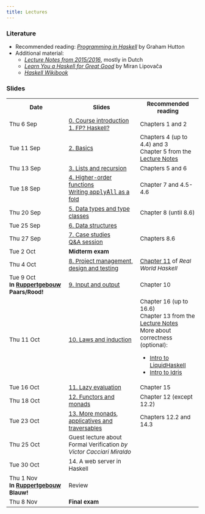 ```yaml
---
title: Lectures
---
```


### Literature

* Recommended reading: [*Programming in Haskell*](http://www.cs.nott.ac.uk/~pszgmh/pih.html) by Graham Hutton
* Additional material:
    - [*Lecture Notes from 2015/2016*](http://www.cs.uu.nl/people/jur/FP-elec.pdf), mostly in Dutch
    - [*Learn You a Haskell for Great Good*](http://learnyouahaskell.com/) by Miran Lipovača
    - [*Haskell Wikibook*](https://en.wikibooks.org/wiki/Haskell)

### Slides

<table class="table table-stripped" style="font-size: 15px;">
<tr>
<th>Date</th>
<th>Slides</th>
<th>Recommended reading</th>
</tr>
<tr>
<td>Thu 6 Sep</td>
<td><a href="slides/fp-00-course-intro.pdf">0. Course introduction</a>
<br><a href="slides/fp-01-intro.pdf">1. FP? Haskell?</a></td>
<td>Chapters 1 and 2</td>
</tr>
<tr>
<td>Tue 11 Sep</td>
<td><a href="slides/fp-02-basics.pdf">2. Basics</a></td>
<td>Chapters 4 (up to 4.4) and 3
<br>Chapter 5 from the <a href="http://www.staff.science.uu.nl/~hage0101/FP-elec.pdf">Lecture Notes</a></td>
</tr>
<tr>
<td>Thu 13 Sep</td>
<td><a href="slides/fp-03-lists.pdf">3. Lists and recursion</a></td>
<td>Chapters 5 and 6</td>
</tr>
<tr>
<td>Tue 18 Sep</td>
<td><a href="slides/fp-04-h-o-functions.pdf">4. Higher-order functions</a>
<br><a href="applyAllFold.html">Writing <tt>applyAll</tt> as a fold</a></td>
<td>Chapter 7 and 4.5-4.6</td>
</tr>
<tr>
<td>Thu 20 Sep</td>
<td><a href="slides/fp-05-data-classes.pdf">5. Data types and type classes</a></td>
<td>Chapter 8 (until 8.6)</td>
</tr>
<tr>
<td>Tue 25 Sep</td>
<td><a href="slides/fp-06-data-structures.pdf">6. Data structures</a></td>
<td></td>
</tr>
<tr>
<td>Thu 27 Sep</td>
<td><a href="slides/fp-07-case-studies.pdf">7. Case studies</a>
<br><a href="slides/fp-qa-2018.pdf">Q&A session</a></td>
<td>Chapters 8.6</td>
</tr>
<tr class="warning">
<td>Tue 2 Oct</td>
<td><b>Midterm exam</b></td>
<td></td>
</tr>
<tr>
<td>Thu 4 Oct</td>
<td><a href="slides/fp-08-project-design-test.pdf">8. Project management, design and testing</a></td>
<td><a href="http://book.realworldhaskell.org/read/testing-and-quality-assurance.html">Chapter 11</a> of <i>Real World Haskell</i></td>
</tr>
<tr>
<td>Tue 9 Oct<br /><b>In <a href="https://www.uu.nl/marinus-ruppertgebouw">Ruppertgebouw</a> Paars/Rood!</b></td>
<td><a href="slides/fp-09-io.pdf">9. Input and output</a></td>
<td>Chapter 10</td>
</tr>
<tr>
<td>Thu 11 Oct</td>
<td><a href="slides/fp-10-laws.pdf">10. Laws and induction</a></td>
<td>Chapter 16 (up to 16.6)
<br> Chapter 13 from the <a href="http://www.staff.science.uu.nl/~hage0101/FP-elec.pdf">Lecture Notes</a>
<br>More about correctness (optional):
<ul>
<li><a href="https://www.youtube.com/watch?v=vQrutfPAERQ">Intro to LiquidHaskell</a></li>
<li><a href="https://www.youtube.com/watch?v=X36ye-1x_HQ">Intro to Idris</a></li>
</ul></td>
</tr>
<tr>
<td>Tue 16 Oct</td>
<td><a href="slides/fp-14-lazy-eval.pdf">11. Lazy evaluation</a></td>
<td>Chapter 15</td>
</tr>
<tr>
<td>Thu 18 Oct</td>
<td><a href="slides/fp-11-monads-one.pdf">12. Functors and monads</a></td>
<td>Chapter 12 (except 12.2)</td>
</tr>
<tr>
<td>Tue 23 Oct</td>
<td><a href="slides/fp-12-monads-two.pdf">13. More monads, applicatives and traversables</a></td>
<td>Chapters 12.2 and 14.3</td>
</tr>
<tr>
<td>Thu 25 Oct</td>
<td>Guest lecture about <a>Formal Verification</a> <i>by Victor Cacciari Miraldo</i></td>
<td></td>
</tr>
<tr>
<td>Tue 30 Oct</td>
<td>14. A web server in Haskell</td><td></td>
<!--
<td>Slides</td>
<td>Chapters 12.2 and 14.3</td>
-->
</tr>
<tr>
<td>Thu 1 Nov<br /><b>In <a href="https://www.uu.nl/marinus-ruppertgebouw">Ruppertgebouw</a> Blauw!</b></td>
<td>Review</td>
<td></td>
</tr>
<tr class="warning">
<td>Thu 8 Nov</td>
<td><b>Final exam</b></td>
<td></td>
</tr>
</table>